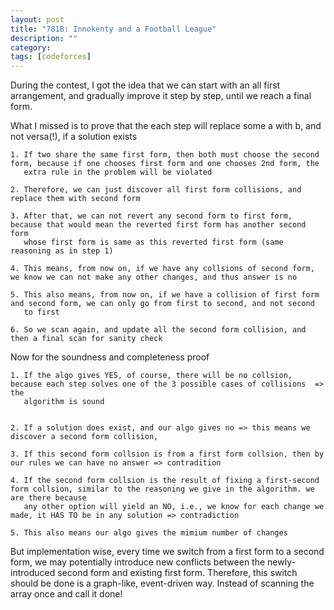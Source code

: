 ```yaml
---
layout: post
title: "781B: Innokenty and a Football League"
description: ""
category: 
tags: [codeforces]
---
```

During the contest, I got the idea that we can start with an all first arrangement, and gradually improve it step by step, until we reach a final
form.

What I missed is to prove that the each step will replace some a with b, and not versa(!), if a solution exists

```
1. If two share the same first form, then both must choose the second form, because if one chooses first form and one chooses 2nd form, the
   extra rule in the problem will be violated

2. Therefore, we can just discover all first form collisions, and replace them with second form

3. After that, we can not revert any second form to first form, because that would mean the reverted first form has another second form
   whose first form is same as this reverted first form (same reasoning as in step 1)

4. This means, from now on, if we have any collsions of second form, we know we can not make any other changes, and thus answer is no

5. This also means, from now on, if we have a collision of first form and second form, we can only go from first to second, and not second
   to first

6. So we scan again, and update all the second form collision, and then a final scan for sanity check

```

Now for the soundness and completeness proof 

```
1. If the algo gives YES, of course, there will be no collsion, because each step solves one of the 3 possible cases of collisions  => the
   algorithm is sound
 

2. If a solution does exist, and our algo gives no => this means we discover a second form collision,

3. If this second form collsion is from a first form collsion, then by our rules we can have no answer => contradition

4. If the second form collsion is the result of fixing a first-second form collsion, similar to the reasoning we give in the algorithm. we are there because
   any other option will yield an NO, i.e., we know for each change we made, it HAS TO be in any solution => contradiction

5. This also means our algo gives the mimium number of changes
```

But implementation wise, every time we switch from a first form to a second form, we may potentially introduce new conflicts between the newly-introduced second form and existing first form. Therefore, this switch should be done is a graph-like, event-driven way. Instead of scanning the array once and call it done!
